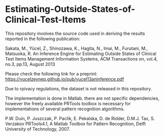# Estimating-Outside-States-of-Clinical-Test-Items

This repository involves the source code used in deriving the results reported in the following publication:

Sakata, M., Yücel, Z., Shinozawa, K., Hagita, N., Imai, M., Furutani, M., Matsuoka, R.
An Inference Engine for Estimating Outside States of Clinical Test Items
Management Information Systems, ACM Transactions on, vol.4, no.3, pp.13, August 2013

Please check the following link for a preprint:
https://yucelzeynep.github.io/pub/yucel13aninference.pdf

Due to rpivacy regulations, the dataset is not released in this repository. 

The implementation is done in Matlab. there are not specific dependencies, however the freely available PRTools toolbox 
is necessary for implementations of several pattern recognition algorithms. 

P.W. Duin, P. Juszczak, P. Paclik, E. Pekalska, D. de Ridder, D.M.J. Tax, S. Verzakov
PRTools4.1, A Matlab Toolbox for Pattern Recognition, Delft University of Technology, 2007.

